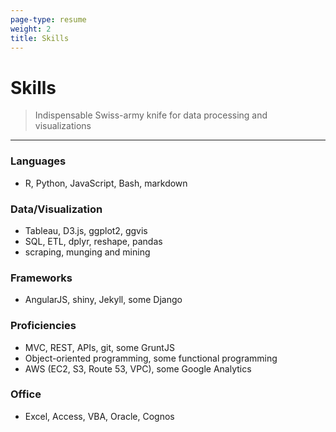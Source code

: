```yaml
---
page-type: resume
weight: 2
title: Skills
---
```


# Skills
>   Indispensable Swiss-army knife for data processing and visualizations

------

### Languages
-   R, Python, JavaScript, Bash, markdown

### Data/Visualization
-   Tableau, D3.js, ggplot2, ggvis
-   SQL, ETL, dplyr, reshape, pandas
-   scraping, munging and mining

### Frameworks
-   AngularJS, shiny, Jekyll, some Django

### Proficiencies
-   MVC, REST, APIs, git, some GruntJS
-   Object-oriented programming, some functional programming
-   AWS (EC2, S3, Route 53, VPC), some Google Analytics

### Office
-   Excel, Access, VBA, Oracle, Cognos
